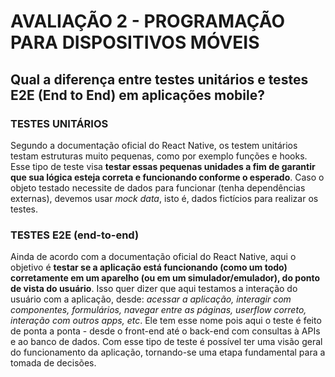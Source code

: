 # AVALIAÇÃO 2 - PROGRAMAÇÃO PARA DISPOSITIVOS MÓVEIS

## Qual a diferença entre testes unitários e testes E2E (End to End) em aplicações mobile?

### TESTES UNITÁRIOS
Segundo a documentação oficial do React Native, os testem unitários testam estruturas muito pequenas, como por exemplo funções e hooks. Esse tipo de teste visa **testar essas pequenas unidades a fim de garantir que sua lógica esteja correta e funcionando conforme o esperado**. Caso o objeto testado necessite de dados para funcionar (tenha dependências externas), devemos usar *mock data*, isto é, dados fictícios para realizar os testes.

### TESTES E2E (end-to-end)
Ainda de acordo com a documentação oficial do React Native, aqui o objetivo é **testar se a aplicação está funcionando (como um todo) corretamente em um aparelho (ou em um simulador/emulador), do ponto de vista do usuário**. Isso quer dizer que aqui testamos a interação do usuário com a aplicação, desde: *acessar a aplicação, interagir com componentes, formulários, navegar entre as páginas, userflow correto, interação com outros apps, etc*. Ele tem esse nome pois aqui o teste é feito de ponta a ponta - desde o front-end até o back-end com consultas à APIs e ao banco de dados. Com esse tipo de teste é possível ter uma visão geral do funcionamento da aplicação, tornando-se uma etapa fundamental para a tomada de decisões.
